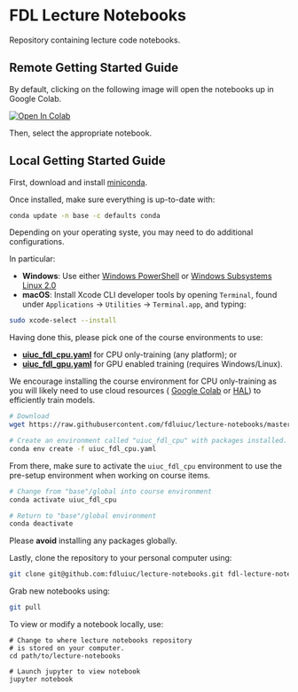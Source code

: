 # FDL Lecture Notebooks

Repository containing lecture code notebooks.

## Remote Getting Started Guide

By default, clicking on the following image will open the notebooks up in 
Google Colab.

[![Open In Colab](https://colab.research.google.com/assets/colab-badge.svg)](https://colab.research.google.com/github/fdluiuc/lecture-notebooks/)

Then, select the appropriate notebook.

## Local Getting Started Guide

First, download and install [miniconda](https://docs.conda.io/en/latest/miniconda.html).

Once installed, make sure everything is up-to-date with:

```bash
conda update -n base -c defaults conda
```

Depending on your operating syste, you may need to do additional configurations.

In particular:

- **Windows**:  Use either [Windows PowerShell](https://docs.microsoft.com/en-us/powershell/)
   or [Windows Subsystems Linux 2.0](https://docs.microsoft.com/en-us/windows/wsl/wsl2-install)
- **macOS**: Install Xcode CLI developer tools by opening `Terminal`, found under
`Applications` -> `Utilities` -> `Terminal.app`, and typing:

```bash
sudo xcode-select --install
```

Having done this, please pick one of the course environments to use:

- **[uiuc_fdl_cpu.yaml](https://raw.githubusercontent.com/fdluiuc/lecture-notebooks/master/uiuc_fdl_cpu.yaml)** for CPU only-training (any platform); or
- **[uiuc_fdl_gpu.yaml](https://raw.githubusercontent.com/fdluiuc/lecture-notebooks/master/uiuc_fdl_gpu.yaml)** for GPU enabled training (requires Windows/Linux).


We encourage installing the course environment for CPU only-training as 
you will likely need to use cloud resources (
[Google Colab](https://colab.research.google.com/) or 
[HAL](https://wiki.ncsa.illinois.edu/display/ISL20/HAL+cluster)) to efficiently
train models. 

```bash
# Download
wget https://raw.githubusercontent.com/fdluiuc/lecture-notebooks/master/uiuc_fdl_cpu.yaml

# Create an environment called "uiuc_fdl_cpu" with packages installed.
conda env create -f uiuc_fdl_cpu.yaml
```

From there, make sure to activate the `uiuc_fdl_cpu` environment to use
the pre-setup environment when working on course items.

```bash
# Change from "base"/global into course environment
conda activate uiuc_fdl_cpu

# Return to "base"/global environment
conda deactivate
```

Please **avoid** installing any packages globally.

Lastly, clone the repository to your personal computer using:

```bash
git clone git@github.com:fdluiuc/lecture-notebooks.git fdl-lecture-notebooks
```

Grab new notebooks using:

```bash
git pull
```

To view or modify a notebook locally, use:

```
# Change to where lecture notebooks repository
# is stored on your computer.
cd path/to/lecture-notebooks

# Launch jupyter to view notebook
jupyter notebook
```

